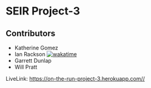# SEIR Project-3

## Contributors

-   Katherine Gomez
-   Ian Rackson [![wakatime](https://wakatime.com/badge/github/katherinevgomez/Project-3-backend.svg)](https://wakatime.com/badge/github/katherinevgomez/Project-3-backend)
-   Garrett Dunlap
-   Will Pratt

LiveLink: <https://on-the-run-project-3.herokuapp.com//>
